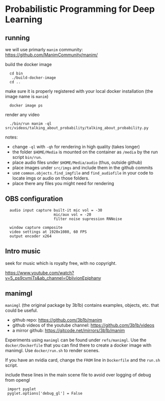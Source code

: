 
# Probabilistic Programming for Deep Learning

## running

we will use primarly `manim` community: https://github.com/ManimCommunity/manim/


build the docker image

      cd bin
       ./build-docker-image
      cd ..

make sure it is properly registered with your local docker installation (the image name is `manim`)

      docker image ps


render any video

      ./bin/run manim -ql src/videos/talking_about_probability/talking_about_probability.py

notes:

- change `-ql` with `-qh` for rendering in high quality (takes longer)
- the folder `$HOME/Media` is mounted on the container as `/media` by the run script `bin/run`.
- place audio files under `$HOME/Media/audio` (thus, outside github)
- place images under `src/imgs` and include them in the github commits
- use `common.objects.find_imgfile` and `find_audiofile` in your code to locate imgs or audio  on those folders.
- place there any files you might need for rendering 


## OBS configuration

      audio input capture built-it mic vol = -30
                          mic/aux vol = -20
                          filter noise supression RNNoise

      window capture composite
      video settings at 1920x1080, 60 FPS
      output encoder x264


## Intro music

seek for music which is royalty free, with no copyright.

https://www.youtube.com/watch?v=5_ps9cvmiTs&ab_channel=OblivionEpiphany


## manimgl

`manimgl` (the original package by 3b1b) contains examples, objects, etc. that could be useful.

- github repo: https://github.com/3b1b/manim
- github videos of the youtube channel: https://github.com/3b1b/videos
- a mirror github: https://gitcode.net/mirrors/3b1b/manim

Experiments using `manimgl` can be found under `refs/manimgl`. Use the `docker/Dockerfile` that you can find there to create a docker image with manimgl. Use `docker/run.sh` to render scenes. 

If you have an nvidia card, change the `FROM` line in `Dockerfile` and the `run.sh` script. 

include these lines in the main scene file to avoid over logging of debug from opengl

     import pyglet
     pyglet.options['debug_gl'] = False


